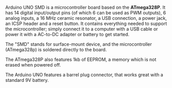 <FeatureDescription>

Arduino UNO SMD is a microcontroller board based on the **ATmega328P**. It has 14 digital input/output pins (of which 6 can be used as PWM outputs), 6 analog inputs, a 16 MHz ceramic resonator, a USB connection, a power jack, an ICSP header and a reset button. It contains everything needed to support the microcontroller; simply connect it to a computer with a USB cable or power it with a AC-to-DC adapter or battery to get started.

The "SMD" stands for surface-mount device, and the microcontroller (ATmega328p) is soldered directly to the board.

</FeatureDescription>

<FeatureList>

<Feature title="EEPROM" image="mcu">

The ATmega328P also features 1kb of EEPROM, a memory which is not erased when powered off.
<FeatureWrapper>
  <FeatureLink variant="primary" title="Documentation" url="/learn/programming/eeprom-guide"/>
</FeatureWrapper>
</Feature>

<Feature title="Battery Connector" image="power">

The Arduino UNO features a barrel plug connector, that works great with a standard 9V battery.

</Feature>

</FeatureList>
